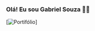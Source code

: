 ### Olá! Eu sou Gabriel Souza 👋🏼

[![Portifólio](https://img.shields.io/website-up-down-green-red/http/monip.org.svg)]
